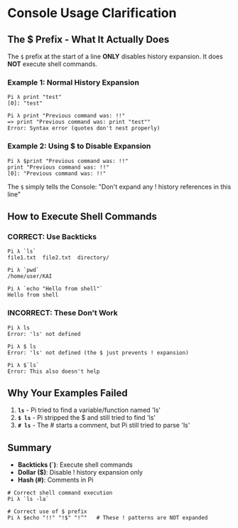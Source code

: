 # Console Usage Clarification

## The $ Prefix - What It Actually Does

The `$` prefix at the start of a line **ONLY** disables history expansion. It does **NOT** execute shell commands.

### Example 1: Normal History Expansion
```console
Pi λ print "test"
[0]: "test"

Pi λ print "Previous command was: !!"
=> print "Previous command was: print "test""
Error: Syntax error (quotes don't nest properly)
```

### Example 2: Using $ to Disable Expansion
```console
Pi λ $print "Previous command was: !!"
print "Previous command was: !!"
[0]: "Previous command was: !!"
```

The `$` simply tells the Console: "Don't expand any ! history references in this line"

## How to Execute Shell Commands

### CORRECT: Use Backticks
```console
Pi λ `ls`
file1.txt  file2.txt  directory/

Pi λ `pwd`
/home/user/KAI

Pi λ `echo "Hello from shell"`
Hello from shell
```

### INCORRECT: These Don't Work
```console
Pi λ ls
Error: 'ls' not defined

Pi λ $ ls  
Error: 'ls' not defined (the $ just prevents ! expansion)

Pi λ $`ls`
Error: This also doesn't help
```

## Why Your Examples Failed

1. **`ls`** - Pi tried to find a variable/function named 'ls'
2. **`$ ls`** - Pi stripped the $ and still tried to find 'ls'
3. **`# ls`** - The # starts a comment, but Pi still tried to parse 'ls'

## Summary

- **Backticks (`)**: Execute shell commands
- **Dollar ($)**: Disable ! history expansion only
- **Hash (#)**: Comments in Pi

```console
# Correct shell command execution
Pi λ `ls -la`

# Correct use of $ prefix
Pi λ $echo "!!" "!$" "!^"   # These ! patterns are NOT expanded
```
